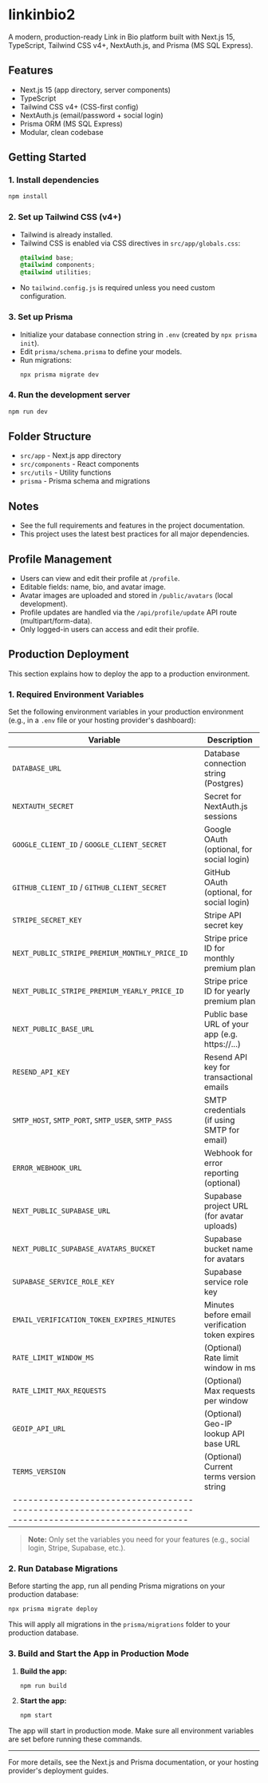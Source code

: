 # linkinbio2

A modern, production-ready Link in Bio platform built with Next.js 15, TypeScript, Tailwind CSS v4+, NextAuth.js, and Prisma (MS SQL Express).

## Features
- Next.js 15 (app directory, server components)
- TypeScript
- Tailwind CSS v4+ (CSS-first config)
- NextAuth.js (email/password + social login)
- Prisma ORM (MS SQL Express)
- Modular, clean codebase

## Getting Started

### 1. Install dependencies
```bash
npm install
```

### 2. Set up Tailwind CSS (v4+)
- Tailwind is already installed.
- Tailwind CSS is enabled via CSS directives in `src/app/globals.css`:
  ```css
  @tailwind base;
  @tailwind components;
  @tailwind utilities;
  ```
- No `tailwind.config.js` is required unless you need custom configuration.

### 3. Set up Prisma
- Initialize your database connection string in `.env` (created by `npx prisma init`).
- Edit `prisma/schema.prisma` to define your models.
- Run migrations:
  ```bash
  npx prisma migrate dev
  ```

### 4. Run the development server
```bash
npm run dev
```

## Folder Structure
- `src/app` - Next.js app directory
- `src/components` - React components
- `src/utils` - Utility functions
- `prisma` - Prisma schema and migrations

## Notes
- See the full requirements and features in the project documentation.
- This project uses the latest best practices for all major dependencies.

## Profile Management

- Users can view and edit their profile at `/profile`.
- Editable fields: name, bio, and avatar image.
- Avatar images are uploaded and stored in `/public/avatars` (local development).
- Profile updates are handled via the `/api/profile/update` API route (multipart/form-data).
- Only logged-in users can access and edit their profile.

## Production Deployment

This section explains how to deploy the app to a production environment.

### 1. Required Environment Variables

Set the following environment variables in your production environment (e.g., in a `.env` file or your hosting provider's dashboard):

| Variable                                            | Description                                      |
|-----------------------------------------------------|--------------------------------------------------|
| `DATABASE_URL`                                      | Database connection string (Postgres)            |
| `NEXTAUTH_SECRET`                                   | Secret for NextAuth.js sessions                  |
| `GOOGLE_CLIENT_ID` / `GOOGLE_CLIENT_SECRET`         | Google OAuth (optional, for social login)        |
| `GITHUB_CLIENT_ID` / `GITHUB_CLIENT_SECRET`         | GitHub OAuth (optional, for social login)        |
| `STRIPE_SECRET_KEY`                                 | Stripe API secret key                            |
| `NEXT_PUBLIC_STRIPE_PREMIUM_MONTHLY_PRICE_ID`       | Stripe price ID for monthly premium plan         |
| `NEXT_PUBLIC_STRIPE_PREMIUM_YEARLY_PRICE_ID`        | Stripe price ID for yearly premium plan          |
| `NEXT_PUBLIC_BASE_URL`                              | Public base URL of your app (e.g. https://...)   |
| `RESEND_API_KEY`                                    | Resend API key for transactional emails          |
| `SMTP_HOST`, `SMTP_PORT`, `SMTP_USER`, `SMTP_PASS`  | SMTP credentials (if using SMTP for email)       |
| `ERROR_WEBHOOK_URL`                                 | Webhook for error reporting (optional)           |
| `NEXT_PUBLIC_SUPABASE_URL`                          | Supabase project URL (for avatar uploads)        |
| `NEXT_PUBLIC_SUPABASE_AVATARS_BUCKET`               | Supabase bucket name for avatars                 |
| `SUPABASE_SERVICE_ROLE_KEY`                         | Supabase service role key                        |
| `EMAIL_VERIFICATION_TOKEN_EXPIRES_MINUTES`          | Minutes before email verification token expires  |
| `RATE_LIMIT_WINDOW_MS`                              | (Optional) Rate limit window in ms               |
| `RATE_LIMIT_MAX_REQUESTS`                           | (Optional) Max requests per window               |
| `GEOIP_API_URL`                                     | (Optional) Geo-IP lookup API base URL            |
| `TERMS_VERSION`                                     | (Optional) Current terms version string          |
|--------------------------------------------------------------------------------------------------------|

> **Note:** Only set the variables you need for your features (e.g., social login, Stripe, Supabase, etc.).

### 2. Run Database Migrations

Before starting the app, run all pending Prisma migrations on your production database:

```bash
npx prisma migrate deploy
```

This will apply all migrations in the `prisma/migrations` folder to your production database.

### 3. Build and Start the App in Production Mode

1. **Build the app:**
   ```bash
   npm run build
   ```
2. **Start the app:**
   ```bash
   npm start
   ```

The app will start in production mode. Make sure all environment variables are set before running these commands.

---

For more details, see the Next.js and Prisma documentation, or your hosting provider's deployment guides. 